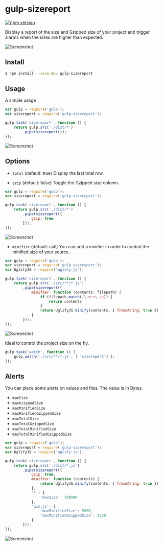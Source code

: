 # gulp-sizereport

[![npm version](https://badge.fury.io/js/gulp-sizereport.svg)](http://badge.fury.io/js/gulp-sizereport)

Display a report of the size and Gzipped size of your project and trigger alarms when the sizes are higher than expected.

![Screenshot](https://raw.githubusercontent.com/jaysalvat/gulp-sizereport/master/screenshot0.png)

## Install

```sh
$ npm install --save-dev gulp-sizereport
```

## Usage

A simple usage

```js
var gulp = require('gulp');
var sizereport = require('gulp-sizereport');

gulp.task('sizereport', function () {
	return gulp.src('./dist/*')
		.pipe(sizereport());
});
```

![Screenshot](https://raw.githubusercontent.com/jaysalvat/gulp-sizereport/master/screenshot1.png)

## Options

- ``total`` (default: true)
Display the last total row.

- ``gzip`` (default: false)
Toggle the Gzipped size column.

```js
var gulp = require('gulp');
var sizereport = require('gulp-sizereport');

gulp.task('sizereport', function () {
    return gulp.src('./dist/*')
        .pipe(sizereport({
            gzip: true
        }));
});
```

![Screenshot](https://raw.githubusercontent.com/jaysalvat/gulp-sizereport/master/screenshot2.png)

- ``minifier`` (default: null)
You can add a minifier in order to control the minified size of your source.

```js
var gulp = require('gulp');
var sizereport = require('gulp-sizereport');
var UglifyJS = require('uglify-js');

gulp.task('sizereport', function () {
    return gulp.src('./src/**/*.js')
        .pipe(sizereport({
            minifier: function (contents, filepath) {
                if (filepath.match(/\.min\./g)) {
                    return contents
                }
                return UglifyJS.minify(contents, { fromString: true }).code;
            }
        }));
});
```

![Screenshot](https://raw.githubusercontent.com/jaysalvat/gulp-sizereport/master/screenshot3.png)

Ideal to control the project size on the fly.

```js
gulp.task('watch', function () {
    gulp.watch('./src/**/*.js', [ 'sizereport'] );
});
```

## Alerts

You can place some alerts on values and files. The value is in Bytes.

- ``maxSize``
- ``maxGzippedSize``
- ``maxMinifiedSize``
- ``maxMinifiedGzippedSize``
- ``maxTotalSize``
- ``maxTotalGzippedSize``
- ``maxTotalMinifiedSize``
- ``maxTotalMinifiedGzippedSize``

```js
var gulp = require('gulp');
var sizereport = require('gulp-sizereport');
var UglifyJS = require('uglify-js');

gulp.task('sizereport', function () {
    return gulp.src('./dist/*.js')
        .pipe(sizereport({
            gzip: true,
            minifier: function (contents) {
                return UglifyJS.minify(contents, { fromString: true }).code;
            },
            '*': {
                'maxSize': 100000
            },
            'pin.js': {
                'maxMinifiedSize': 5500,
                'maxMinifiedGzippedSize': 2500 
            }
        }));
});
```

![Screenshot](https://raw.githubusercontent.com/jaysalvat/gulp-sizereport/master/screenshot4.png)

